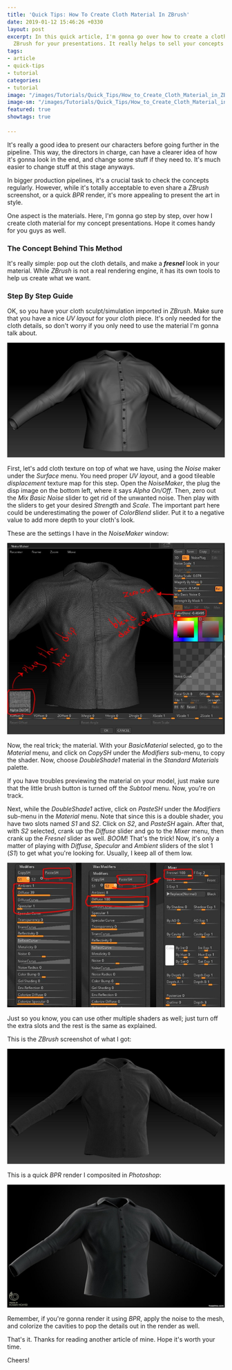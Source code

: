 ```yaml
---
title: 'Quick Tips: How To Create Cloth Material In ZBrush'
date: 2019-01-12 15:46:26 +0330
layout: post
excerpt: In this quick article, I'm gonna go over how to create a cloth material in
  ZBrush for your presentations. It really helps to sell your concepts to your directors.
tags:
- article
- quick-tips
- tutorial
categories:
- tutorial
image: "/images/Tutorials/Quick_Tips/How_to_Create_Cloth_Material_in_ZBrush/how_to_create_cloth_material_in _zbrush_header.jpg"
image-sm: "/images/Tutorials/Quick_Tips/How_to_Create_Cloth_Material_in_ZBrush/how_to_create_cloth_material_in _zbrush_header.jpg"
featured: true
showtags: true

---
```

It's really a good idea to present our characters before going further in the pipeline. This way, the directors in charge, can have a clearer idea of how it's gonna look in the end, and change some stuff if they need to. It's much easier to change stuff at this stage anyways.

In bigger production pipelines, it's a crucial task to check the concepts regularly. However, while it's totally acceptable to even share a _ZBrush_ screenshot, or a quick _BPR_ render, it's more appealing to present the art in style.

One aspect is the materials. Here, I'm gonna go step by step, over how I create cloth material for my concept presentations. Hope it comes handy for you guys as well.

### The Concept Behind This Method

It's really simple: pop out the cloth details, and make a **_fresnel_** look in your material. While _ZBrush_ is not a real rendering engine, it has its own tools to help us create what we want.

### Step By Step Guide

OK, so you have your cloth sculpt/simulation imported in _ZBrush_. Make sure that you have a nice _UV layout_ for your cloth piece. It's only needed for the cloth details, so don't worry if you only need to use the material I'm gonna talk about.

<img src="/images/Tutorials/Quick_Tips/How_to_Create_Cloth_Material_in_ZBrush/01_base_cloth_sculpt_simulation.jpg" alt="01_base_cloth_sculpt_simulation" class="responsive">

First, let's add cloth texture on top of what we have, using the _Noise_ maker under the _Surface_ menu. You need proper _UV layout_, and a good tileable _displacement_ texture map for this step. Open the _NoiseMaker_, the plug the disp image on the bottom left, where it says _Alpha On/Off_. Then, zero out the _Mix Basic Noise_ slider to get rid of the unwanted noise. Then play with the sliders to get your desired _Strength_ and _Scale_. The important part here could be underestimating the power of _ColorBlend_ slider. Put it to a negative value to add more depth to your cloth's look.

These are the settings I have in the _NoiseMaker_ window:

<img src="/images/Tutorials/Quick_Tips/How_to_Create_Cloth_Material_in_ZBrush/02_noise_maker_settings.jpg" alt="02_noise_maker_settings" class="responsive">

Now, the real trick; the material. With your _BasicMaterial_ selected, go to the _Material_ menu, and click on _CopySH_ under the _Modifiers_ sub-menu, to copy the shader. Now, choose _DoubleShade1_ material in the _Standard Materials_ palette.

If you have troubles previewing the material on your model, just make sure that the little brush button is turned off the _Subtool_ menu. Now, you're on track.

Next, while the _DoubleShade1_ active, click on _PasteSH_ under the _Modifiers_ sub-menu in the _Material_ menu. Note that since this is a double shader, you have two slots named _S1_ and _S2_. Click on _S2_, and _PasteSH_ again. After that, with _S2_ selected, crank up the _Diffuse_ slider and go to the _Mixer_ menu, then crank up the _Fresnel_ slider as well. _BOOM_! That's the trick! Now, it's only a matter of playing with _Diffuse_, _Specular_ and _Ambient_ sliders of the slot 1 (_S1_) to get what you're looking for. Usually, I keep all of them low.

<img src="/images/Tutorials/Quick_Tips/How_to_Create_Cloth_Material_in_ZBrush/03_double_shader_settings.jpg" alt="03_double_shader_settings" class="responsive">

Just so you know, you can use other multiple shaders as well; just turn off the extra slots and the rest is the same as explained.

This is the _ZBrush_ screenshot of what I got:

<img src="/images/Tutorials/Quick_Tips/How_to_Create_Cloth_Material_in_ZBrush/04_zbrush_screenshot.jpg" alt="04_zbrush_screenshot" class="responsive">

This is a quick _BPR_ render I composited in _Photoshop_:

<img src="/images/Tutorials/Quick_Tips/How_to_Create_Cloth_Material_in_ZBrush/05_final_render.jpg" alt="05_final_render" class="responsive">

Remember, if you're gonna render it using _BPR_, apply the noise to the mesh, and colorize the cavities to pop the details out in the render as well.

That's it. Thanks for reading another article of mine. Hope it's worth your time.

Cheers!